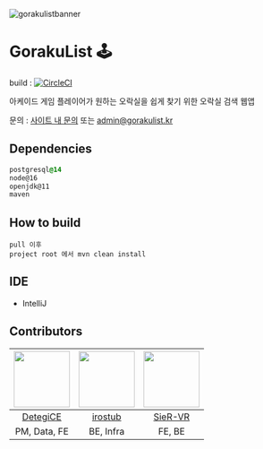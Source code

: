 ![gorakulistbanner](https://user-images.githubusercontent.com/26007107/151335145-46343534-364a-432b-a2d4-a860c9e52620.png)

# GorakuList :joystick:

build : [![CircleCI](https://circleci.com/gh/rainbow-flavor/GorakuList/tree/master.svg?style=svg)](https://circleci.com/gh/rainbow-flavor/GorakuList/tree/master)  

아케이드 게임 플레이어가 원하는 오락실을 쉽게 찾기 위한 오락실 검색 웹앱

문의 : [사이트 내 문의](https://www.gorakulist.kr/cs) 또는 [admin@gorakulist.kr](mailto:admin@gorakulist.kr)

## Dependencies
```css  
postgresql@14  
node@16
openjdk@11
maven
```  
## How to build
```  
pull 이후 
project root 에서 mvn clean install
```  

## IDE
- IntelliJ

## Contributors

| <img src="https://avatars.githubusercontent.com/u/26007107?v=4" width="100" height="100" /> | <img src="https://avatars.githubusercontent.com/u/61470181?v=4" width="100" height="100" /> | <img src="https://avatars.githubusercontent.com/u/51986318?v=4" width="100" height="100" /> |
|:-------------------------------------------------------------------------------------------:|:-------------------------------------------------------------------------------------------:|:-------------------------------------------------------------------------------------------:|
|                           [DetegiCE](https://github.com/DetegiCE)                           |                            [irostub](https://github.com/irostub)                            |                            [SieR-VR](https://github.com/SieR-VR)                            |
|                                        PM, Data, FE                                         |                                          BE, Infra                                          |                                           FE, BE                                            |

